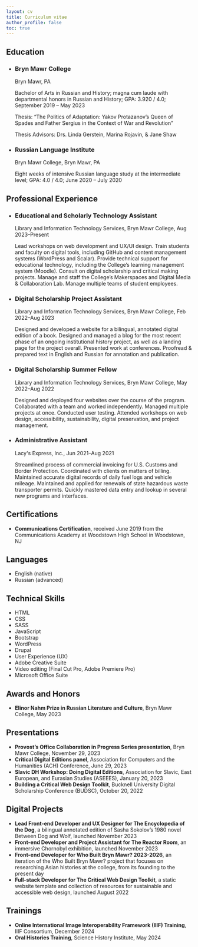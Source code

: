 ```yaml
---
layout: cv
title: Curriculum vitae
author_profile: false
toc: true
---
```


## Education
- ### Bryn Mawr College
    
    Bryn Mawr, PA

    Bachelor of Arts in Russian and History; magna cum laude with departmental honors in Russian and History; GPA: 3.920 / 4.0; September 2019 – May 2023

    Thesis: “The Politics of Adaptation: Yakov Protazanov’s Queen of Spades and Father Sergius in the Context of War and Revolution”

    Thesis Advisors: Drs. Linda Gerstein, Marina Rojavin, & Jane Shaw
- ### Russian Language Institute
    
    Bryn Mawr College, Bryn Mawr, PA

    Eight weeks of intensive Russian language study at the intermediate level; GPA: 4.0 / 4.0; June 2020 – July 2020

## Professional Experience
- ### Educational and Scholarly Technology Assistant
    
    Library and Information Technology Services, Bryn Mawr College, Aug 2023–Present

    Lead workshops on web development and UX/UI design. Train students and faculty on digital tools, including GitHub and content management systems (WordPress and Scalar). Provide technical support for educational technology, including the College’s learning management system (Moodle). Consult on digital scholarship and critical making projects. Manage and staff the College’s Makerspaces and Digital Media & Collaboration Lab. Manage multiple teams of student employees.

- ### Digital Scholarship Project Assistant
    
    Library and Information Technology Services, Bryn Mawr College, Feb 2022–Aug 2023

    Designed and developed a website for a bilingual, annotated digital edition of a book.
    Designed and managed a blog for the most recent phase of an ongoing institutional
    history project, as well as a landing page for the project overall. Presented work at
    conferences. Proofread & prepared text in English and Russian for annotation and
    publication.

- ### Digital Scholarship Summer Fellow
    
    Library and Information Technology Services, Bryn Mawr College, May 2022–Aug 2022

    Designed and deployed four websites over the course of the program. Collaborated with a
    team and worked independently. Managed multiple projects at once. Conducted user
    testing. Attended workshops on web design, accessibility, sustainability, digital
    preservation, and project management.

- ### Administrative Assistant
    
    Lacy's Express, Inc., Jun 2021–Aug 2021

    Streamlined process of commercial invoicing for U.S. Customs and Border Protection.
    Coordinated with clients on matters of billing. Maintained accurate digital records of
    daily fuel logs and vehicle mileage. Maintained and applied for renewals of state
    hazardous waste transporter permits. Quickly mastered data entry and lookup in several
    new programs and interfaces.

## Certifications

- **Communications Certification**, received June 2019 from the Communications Academy at Woodstown High School in Woodstown, NJ

## Languages

- English (native)
- Russian (advanced)

## Technical Skills

- HTML
- CSS
- SASS
- JavaScript
- Bootstrap
- WordPress
- Drupal
- User Experience (UX)
- Adobe Creative Suite
- Video editing (Final Cut Pro, Adobe Premiere Pro)
- Microsoft Office Suite

## Awards and Honors

- **Elinor Nahm Prize in Russian Literature and Culture**, Bryn Mawr College, May 2023

## Presentations

- **Provost’s Office Collaboration in Progress Series presentation**, Bryn Mawr College, November 29, 2023
- **Critical Digital Editions panel**, Association for Computers and the Humanities (ACH) Conference, June 29, 2023
- **Slavic DH Workshop: Doing Digital Editions**, Association for Slavic, East European, and Eurasian Studies (ASEEES), January 20, 2023
- **Building a Critical Web Design Toolkit**, Bucknell University Digital Scholarship Conference (BUDSC), October 20, 2022

## Digital Projects

- **Lead Front-end Developer and UX Designer for The Encyclopedia of the Dog**, a bilingual annotated edition of Sasha Sokolov’s 1980 novel Between Dog and Wolf, launched November 2023
- **Front-end Developer and Project Assistant for The Reactor Room**, an immersive Chornobyl exhibition, launched November 2023
- **Front-end Developer for Who Built Bryn Mawr? 2023-2026**, an iteration of the Who Built Bryn Mawr? project that focuses on researching Asian histories at the college, from its founding to the present day
- **Full-stack Developer for The Critical Web Design Toolkit**, a static website template and collection of resources for sustainable and accessible web design, launched August 2022

## Trainings

- **Online International Image Interoperability Framework (IIIF) Training**, IIIF Consortium, December 2024
- **Oral Histories Training**, Science History Institute, May 2024